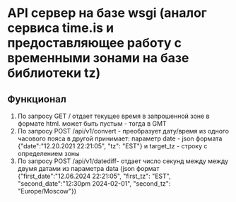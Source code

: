# API сервер на базе wsgi (аналог сервиса time.is и предоставляющее работу с временными зонами на базе библиотеки tz)
## Функционал
1) По запросу GET /<tz name> отдает текущее время в запрошенной зоне в формате html. <tz name> может быть пустым - тогда в GMT
2) По запросу POST /api/v1/convert - преобразует дату/время из одного часового пояса в другой
принимает: параметр date - json формата {"date":"12.20.2021 22:21:05", "tz": "EST"}  и target_tz - строку с определением зоны
3) По запросу POST /api/v1/datediff- отдает число секунд между между двумя датами из параметра data (json формат {"first_date":"12.06.2024 22:21:05", "first_tz": "EST", "second_date":"12:30pm 2024-02-01", "second_tz": "Europe/Moscow"})
